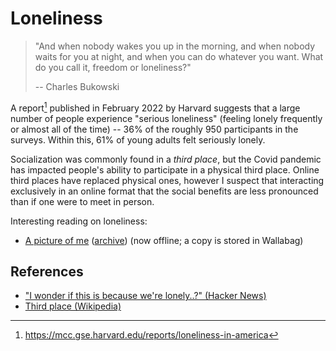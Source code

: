 # Loneliness

> "And when nobody wakes you up in the morning, and when nobody waits for you at
> night, and when you can do whatever you want. What do you call it, freedom or
> loneliness?"
>
> -- Charles Bukowski

A report[^1] published in February 2022 by Harvard suggests that a large number
of people experience "serious loneliness" (feeling lonely frequently or almost
all of the time) -- 36% of the roughly 950 participants in the surveys. Within
this, 61% of young adults felt seriously lonely.

Socialization was commonly found in a _third place_, but the Covid pandemic has
impacted people's ability to participate in a physical third place. Online third
places have replaced physical ones, however I suspect that interacting
exclusively in an online format that the social benefits are less pronounced
than if one were to meet in person.

Interesting reading on loneliness:

- [A picture of me](https://caspercloudwalker.bearblog.dev/a-picture-of-me/)
  ([archive](https://archive.ph/I9CHq)) (now offline; a copy is stored in
  Wallabag)

## References

- ["I wonder if this is because we're lonely..?" (Hacker News)](https://news.ycombinator.com/item?id=31286639)
- [Third place (Wikipedia)](https://en.wikipedia.org/wiki/Third_place)

[^1]: https://mcc.gse.harvard.edu/reports/loneliness-in-america
